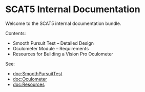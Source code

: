 # SCAT5 Internal Documentation

Welcome to the SCAT5 internal documentation bundle.

Contents:
- Smooth Pursuit Test – Detailed Design
- Oculometer Module – Requirements
- Resources for Building a Vision Pro Oculometer

See:
- <doc:SmoothPursuitTest>
- <doc:Oculometer>
- <doc:Resources>